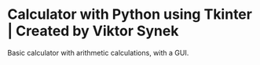# Calculator with Python using Tkinter | Created by Viktor Synek
Basic calculator with arithmetic calculations, with a GUI.
